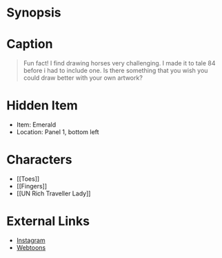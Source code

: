 # Synopsis


# Caption
> Fun fact! I find drawing horses very challenging. I made it to tale 84 before i had to include one. Is there something that you wish you could draw better with your own artwork?

# Hidden Item
* Item: Emerald
* Location: <spoiler>Panel 1, bottom left</spoiler>

# Characters
* [[Toes]]
* [[Fingers]]
* [[UN Rich Traveller Lady]]

# External Links
* [Instagram](https://www.instagram.com/p/CQzl10Hjgsy/?igshid=YmMyMTA2M2Y=)
* [Webtoons](https://www.webtoons.com/en/challenge/twistwood-tales/84-the-robbery-/viewer?title_no=344740&episode_no=90)